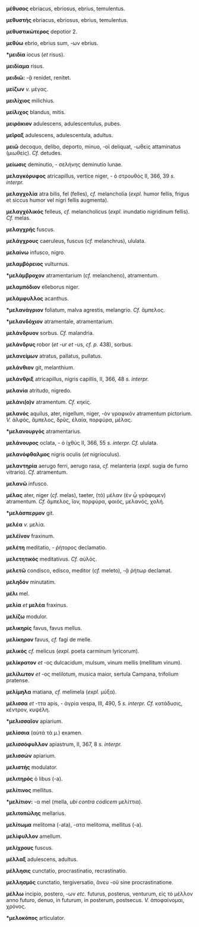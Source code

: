 **μέθυσος** ebriacus, ebriosus, ebrius, temulentus.

**μεθυστής** ebriacus, ebriosus, ebrius, temulentus.

**μεθυστικώτερος** depotior 2.

**μεθύω** ebrio, ebrius sum, -ων ebrius.

**\*μειδία** iocus (*et* risus).

**μειδίαμα** risus.

**μειδιῶ:** -ᾷ renidet, renitet.

**μείζων** *v.* μέγας.

**μειλίχιος** milichius.

**μείλιχος** blandus, mitis.

**μειράκιον** adulescens, adulescentulus, pubes.

**μεῖραξ** adulescens, adulescentula, adultus.

**μειῶ** decoquo, delibo, deporto, minuo, -οῖ deliquat, -ωθείς
attaminatus (μιωθείς). *Cf.* detudes.

**μείωσις** deminutio, - σελήνης deminutio lunae.

**μελαγκόρυφος** atricapillus, vertice niger, - ὁ στρουθός II, 366, 39
*s. interpr.*

**μελαγχολία** atra bilis, fel (felles), *cf.* melancholia (*expl.*
humor fellis, frigus et siccus humor vel nigri fellis augmenta).

**μελαγχόλικός** felleus, *cf.* melancholicus (*expl.* inundatio
nigridinum fellis). *Cf.* melas.

**μελαγχρής** fuscus.

**μελάγχρους** caeruleus, fuscus (*cf.* melanchrus), ululata.

**μελαίνω** infusco, nigro.

**μελαμβόρειος** vulturnus.

**\*μελάμβροχον** atramentarium (*cf.* melancheno), atramentum.

**μελαμπόδιον** elleborus niger.

**μελάμφυλλος** acanthus.

**\*μελανάγριον** foliatum, malva agrestis, melangrio. *Cf.* ἄμπελος.

**\*μελανδόχιον** atramentale, atramentarium.

**μελάνδρυον** sorbus. *Cf.* malandria.

**μελάνδρυς** robor (*et* -ur *et* -us, *cf. p.* 438), sorbus.

**μελανείμων** atratus, pallatus, pullatus.

**μελάνθιον** git, melanthium.

**μελάνθριξ** atricapillus, nigris capillis, II, 366, 48 *s. interpr.*

**μελανία** atritudo, nigredo.

**μελάνι(ο)ν** atramentum. *Cf.* κηκίς.

**μελανός** aquilus, ater, nigellum, niger, -ὸν γραφικόν atramentum
pictorium. *V.* ἀλφός, ἄμπελος, δρῦς, ἐλαία, πορφύρα, μέλας.

**\*μελανουργός** atramentarius.

**μελάνουρος** oclata, - ὁ ἰχθύς II, 366, 55 *s. interpr. Cf.*
ululata.

**μελανόφθαλμος** nigris oculis (*et* nigrioculus).

**μελαντηρία** aerugo ferri, aerugo rasa, *cf.* melanteria (*expl.*
sugia de furno vitrario). *Cf.* atramentum.

**μελανῶ** infusco.

**μέλας** ater, niger (*cf.* melas), taeter, (τὸ) μέλαν (ἐν ᾧ γράφομεν)
atramentum. *Cf.* ἄμπελος, ἴον, πορφύρα, φαιός, μελανός, χολή.

**\*μελάσπερμον** git.

**μελέα** *v.* μελία.

**μελέϊνον** fraxinum.

**μελέτη** meditatio, - ῥήτορος declamatio.

**μελετητικός** meditativus. *Cf.* αὐλός.

**μελετῶ** condisco, edisco, meditor (*cf.* meleto), -ᾷ ῥήτωρ declamat.

**μεληδόν** minutatim.

**μέλι** mel.

**μελία** *et* **μελέα** fraxinus.

**μελίζω** modulor.

**μελικηρίς** favus, favus mellus.

**μελίκηρον** favus, *cf.* fagi de melle.

**μελικός** *cf.* melicus (*expl.* poeta carminum lyricorum).

**μελίκρατον** *et* -ος dulcacidum, mulsum, vinum mellis (mellitum
vinum).

**μελίλωτον** *et* -ος melilotum, musica maior, sertula Campana,
trifolium pratense.

**μελίμηλα** matiana, *cf.* melimela (*expl.* μύξα).

**μέλισσα** *et* -ττα apis, - ἀγρία vespa, III, 490, 5 *s. interpr.
Cf.* κατάδυσις, κέντρον, κυψέλη.

**\*μελισσαῖον** apiarium.

**μελίσσια** (αὐτὰ τὰ μ.) examen.

**μελισσόφυλλον** apiastrum, II, 367, 8 *s. interpr.*

**μελισσών** apiarium.

**μελιστής** modulator.

**μελιτηρός** ὁ libus (-a).

**μελίτινος** mellitus.

**\*μελίτιον:** -α mel (mella, *ubi contra codicem* μελίττια).

**μελιτοπώλης** mellarius.

**μελίτωμα** melitoma (-ata), -ατα melitoma, mellitus (-a).

**μελίφυλλον** amellum.

**μελίχρους** fuscus.

**μέλλαξ** adulescens, adultus.

**μέλλησις** cunctatio, procrastinatio, recrastinatio.

**μελλησμός** cunctatio, tergiversatio, ἄνευ -οῦ sine procrastinatione.

**μέλλω** incipio, postero, -ων *etc.* futurus, posterus, venturum, εἰς
τὸ μέλλον anno futuro, denuo, in futurum, in posterum, postsecus. *V.*
ἀποφαίνομαι, χρόνος.

**\*μελοκόπος** articulator.
